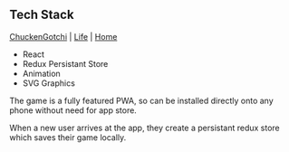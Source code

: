 ## Tech Stack

[ChuckenGotchi](./) | [Life](../) | [Home](../..)

- React
- Redux Persistant Store
- Animation
- SVG Graphics

The game is a fully featured PWA, so can be installed directly onto any phone without need for app store.

When a new user arrives at the app, they create a persistant redux store which saves their game locally.
